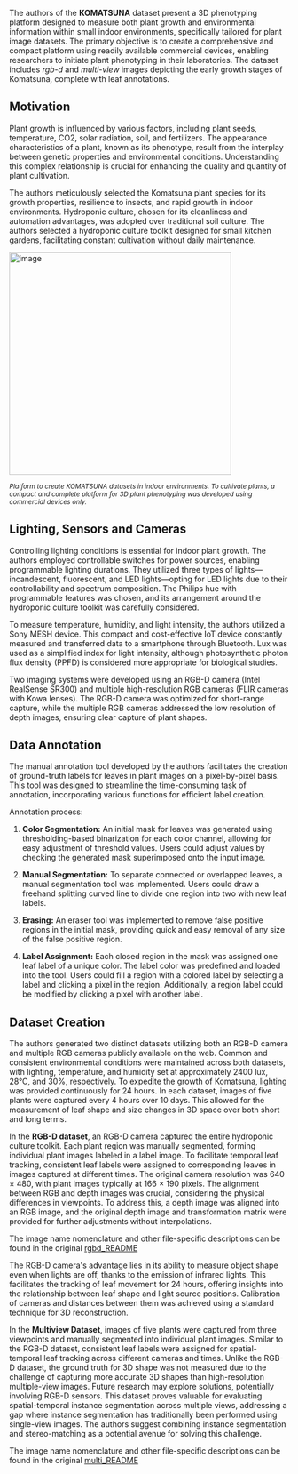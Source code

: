 The authors of the **KOMATSUNA** dataset present a 3D phenotyping platform designed to measure both plant growth and environmental information within small indoor environments, specifically tailored for plant image datasets. The primary objective is to create a comprehensive and compact platform using readily available commercial devices, enabling researchers to initiate plant phenotyping in their laboratories. The dataset includes *rgb-d* and *multi-view* images depicting the early growth stages of Komatsuna, complete with leaf annotations.

## Motivation

Plant growth is influenced by various factors, including plant seeds, temperature, CO2, solar radiation, soil, and fertilizers. The appearance characteristics of a plant, known as its phenotype, result from the interplay between genetic properties and environmental conditions. Understanding this complex relationship is crucial for enhancing the quality and quantity of plant cultivation.

The authors meticulously selected the Komatsuna plant species for its growth properties, resilience to insects, and rapid growth in indoor environments. Hydroponic culture, chosen for its cleanliness and automation advantages, was adopted over traditional soil culture. The authors selected a hydroponic culture toolkit designed for small kitchen gardens, facilitating constant cultivation without daily maintenance.

<img src="https://github.com/dataset-ninja/komatsuna/assets/78355358/414db6d0-6c90-42bd-bea1-72e1fb5b3ae7" alt="image" width="400">

<span style="font-size: smaller; font-style: italic;">Platform to create KOMATSUNA datasets in indoor environments. To cultivate plants, a compact and complete platform for 3D plant phenotyping was developed using commercial devices only.</span>

## Lighting, Sensors and Cameras

Controlling lighting conditions is essential for indoor plant growth. The authors employed controllable switches for power sources, enabling programmable lighting durations. They utilized three types of lights—incandescent, fluorescent, and LED lights—opting for LED lights due to their controllability and spectrum composition. The Philips hue with programmable features was chosen, and its arrangement around the hydroponic culture toolkit was carefully considered.

To measure temperature, humidity, and light intensity, the authors utilized a Sony MESH device. This compact and cost-effective IoT device constantly measured and transferred data to a smartphone through Bluetooth. Lux was used as a simplified index for light intensity, although photosynthetic photon flux density (PPFD) is considered more appropriate for biological studies.

Two imaging systems were developed using an RGB-D camera (Intel RealSense SR300) and multiple high-resolution RGB cameras (FLIR cameras with Kowa lenses). The RGB-D camera was optimized for short-range capture, while the multiple RGB cameras addressed the low resolution of depth images, ensuring clear capture of plant shapes.

## Data Annotation

The manual annotation tool developed by the authors facilitates the creation of ground-truth labels for leaves in plant images on a pixel-by-pixel basis. This tool was designed to streamline the time-consuming task of annotation, incorporating various functions for efficient label creation.

Annotation process:

1. **Color Segmentation:** An initial mask for leaves was generated using thresholding-based binarization for each color channel, allowing for easy adjustment of threshold values. Users could adjust values by checking the generated mask superimposed onto the input image.

2. **Manual Segmentation:** To separate connected or overlapped leaves, a manual segmentation tool was implemented. Users could draw a freehand splitting curved line to divide one region into two with new leaf labels.

3. **Erasing:** An eraser tool was implemented to remove false positive regions in the initial mask, providing quick and easy removal of any size of the false positive region.

4. **Label Assignment:** Each closed region in the mask was assigned one leaf label of a unique color. The label color was predefined and loaded into the tool. Users could fill a region with a colored label by selecting a label and clicking a pixel in the region. Additionally, a region label could be modified by clicking a pixel with another label.

## Dataset Creation

The authors generated two distinct datasets utilizing both an RGB-D camera and multiple RGB cameras publicly available on the web. Common and consistent environmental conditions were maintained across both datasets, with lighting, temperature, and humidity set at approximately 2400 lux, 28°C, and 30%, respectively. To expedite the growth of Komatsuna, lighting was provided continuously for 24 hours. In each dataset, images of five plants were captured every 4 hours over 10 days. This allowed for the measurement of leaf shape and size changes in 3D space over both short and long terms.

In the **RGB-D dataset**, an RGB-D camera captured the entire hydroponic culture toolkit. Each plant region was manually segmented, forming individual plant images labeled in a label image. To facilitate temporal leaf tracking, consistent leaf labels were assigned to corresponding leaves in images captured at different times. The original camera resolution was 640 × 480, with plant images typically at 166 × 190 pixels. The alignment between RGB and depth images was crucial, considering the physical differences in viewpoints. To address this, a depth image was aligned into an RGB image, and the original depth image and transformation matrix were provided for further adjustments without interpolations.

The image name nomenclature and other file-specific descriptions can be found in the original [rgbd_README](https://limu.ait.kyushu-u.ac.jp/~agri/komatsuna/rgbd_readme.pdf)

The RGB-D camera's advantage lies in its ability to measure object shape even when lights are off, thanks to the emission of infrared lights. This facilitates the tracking of leaf movement for 24 hours, offering insights into the relationship between leaf shape and light source positions. Calibration of cameras and distances between them was achieved using a standard technique for 3D reconstruction.

In the **Multiview Dataset**, images of five plants were captured from three viewpoints and manually segmented into individual plant images. Similar to the RGB-D dataset, consistent leaf labels were assigned for spatial-temporal leaf tracking across different cameras and times. Unlike the RGB-D dataset, the ground truth for 3D shape was not measured due to the challenge of capturing more accurate 3D shapes than high-resolution multiple-view images. Future research may explore solutions, potentially involving RGB-D sensors. This dataset proves valuable for evaluating spatial-temporal instance segmentation across multiple views, addressing a gap where instance segmentation has traditionally been performed using single-view images. The authors suggest combining instance segmentation and stereo-matching as a potential avenue for solving this challenge.

The image name nomenclature and other file-specific descriptions can be found in the original [multi_README](https://limu.ait.kyushu-u.ac.jp/~agri/komatsuna/multi_readme.pdf)
